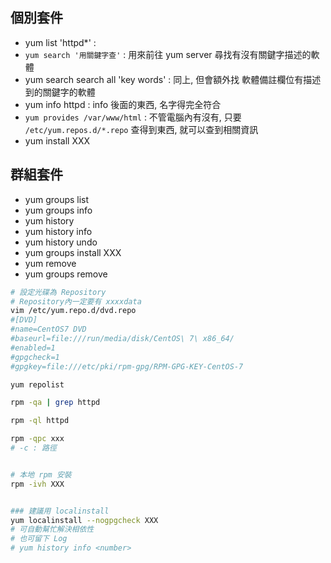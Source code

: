 

## 個別套件

- yum list 'httpd*' :
- `yum search '用關鍵字查'` : 用來前往 yum server 尋找有沒有關鍵字描述的軟體
- yum search search all 'key words' : 同上, 但會額外找 軟體備註欄位有描述到的關鍵字的軟體
- yum info httpd : info 後面的東西, 名字得完全符合
- `yum provides /var/www/html` : 不管電腦內有沒有, 只要 `/etc/yum.repos.d/*.repo` 查得到東西, 就可以查到相關資訊
- yum install XXX


## 群組套件

- yum groups list
- yum groups info
- yum history
- yum history info
- yum history undo
- yum groups install XXX
- yum remove
- yum groups remove


```sh
# 設定光碟為 Repository
# Repository內一定要有 xxxxdata
vim /etc/yum.repo.d/dvd.repo
#[DVD]
#name=CentOS7 DVD
#baseurl=file:///run/media/disk/CentOS\ 7\ x86_64/
#enabled=1
#gpgcheck=1
#gpgkey=file:///etc/pki/rpm-gpg/RPM-GPG-KEY-CentOS-7

yum repolist
```


```sh
rpm -qa | grep httpd

rpm -ql httpd

rpm -qpc xxx
# -c : 路徑


# 本地 rpm 安裝
rpm -ivh XXX


### 建議用 localinstall
yum localinstall --nogpgcheck XXX
# 可自動幫忙解決相依性
# 也可留下 Log
# yum history info <number>
```